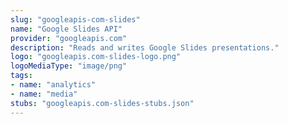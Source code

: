 ```yaml
---
slug: "googleapis-com-slides"
name: "Google Slides API"
provider: "googleapis.com"
description: "Reads and writes Google Slides presentations."
logo: "googleapis.com-slides-logo.png"
logoMediaType: "image/png"
tags:
- name: "analytics"
- name: "media"
stubs: "googleapis.com-slides-stubs.json"
---
```

